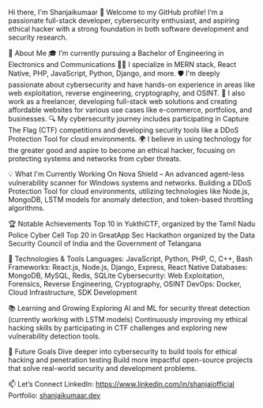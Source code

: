 
Hi there, I'm Shanjaikumaar 👋
Welcome to my GitHub profile! I’m a passionate full-stack developer, cybersecurity enthusiast, and aspiring ethical hacker with a strong foundation in both software development and security research.

🚀 About Me
  🎓 I’m currently pursuing a Bachelor of Engineering in Electronics and Communications
  👨‍💻 I specialize in MERN stack, React Native, PHP, JavaScript, Python, Django, and more.
  🛡️ I'm deeply passionate about cybersecurity and have hands-on experience in areas like web exploitation, reverse engineering, cryptography, and OSINT.
  💼 I also work as a freelancer, developing full-stack web solutions and creating affordable websites for various use cases like e-commerce, portfolios, and businesses.
  🔍 My cybersecurity journey includes participating in Capture The Flag (CTF) competitions and developing security tools like a DDoS Protection Tool for cloud environments.
  🌍 I believe in using technology for the greater good and aspire to become an ethical hacker, focusing on protecting systems and networks from cyber threats.
  
💡 What I'm Currently Working On
  Nova Shield – An advanced agent-less vulnerability scanner for Windows systems and networks.
  Building a DDoS Protection Tool for cloud environments, utilizing technologies like Node.js, MongoDB, LSTM models for anomaly detection, and token-based throttling algorithms.
  
🏆 Notable Achievements
  Top 10 in YukthiCTF, organized by the Tamil Nadu Police Cyber Cell
  Top 20 in GreatApp Sec Hackathon organized by the Data Security Council of India and the Government of Telangana
  
🔧 Technologies & Tools
  Languages: JavaScript, Python, PHP, C, C++, Bash
  Frameworks: React.js, Node.js, Django, Express, React Native
  Databases: MongoDB, MySQL, Redis, SQLite
  Cybersecurity: Web Exploitation, Forensics, Reverse Engineering, Cryptography, OSINT
  DevOps: Docker, Cloud Infrastructure, SDK Development
  
📚 Learning and Growing
  Exploring AI and ML for security threat detection (currently working with LSTM models)
  Continuously improving my ethical hacking skills by participating in CTF challenges and exploring new vulnerability detection tools.
  
🎯 Future Goals
  Dive deeper into cybersecurity to build tools for ethical hacking and penetration testing
  Build more impactful open-source projects that solve real-world security and development problems.
  
📫 Let’s Connect
LinkedIn: https://www.linkedin.com/in/shanjaiofficial
Portfolio: [shanjaikumaar.dev](https://shanjaiofficial.wuaze.com/)
